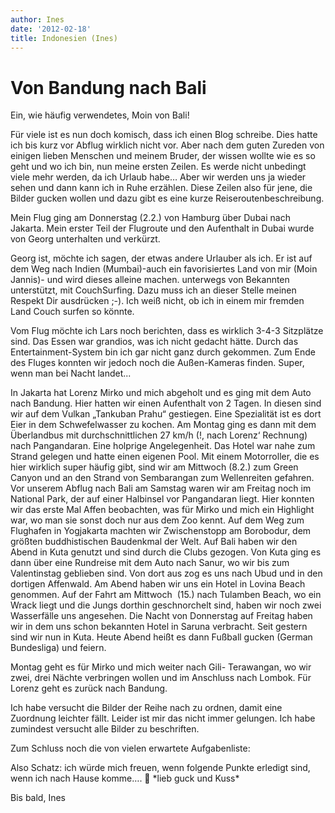 ```yaml
---
author: Ines
date: '2012-02-18'
title: Indonesien (Ines)
---
```


# Von Bandung nach Bali

Ein, wie häufig verwendetes, Moin von Bali!

Für viele ist es nun doch komisch, dass ich einen Blog schreibe. Dies hatte ich
bis kurz vor Abflug wirklich nicht vor. Aber nach dem guten Zureden von einigen
lieben Menschen und meinem Bruder, der wissen wollte wie es so geht und wo ich
bin, nun meine ersten Zeilen. Es werde nicht unbedingt viele mehr werden, da
ich Urlaub habe… Aber wir werden uns ja wieder sehen und dann kann ich in Ruhe
erzählen. Diese Zeilen also für jene, die Bilder gucken wollen und dazu gibt es
eine kurze Reiseroutenbeschreibung.

Mein Flug ging am Donnerstag (2.2.) von Hamburg über Dubai nach Jakarta. Mein
erster Teil der Flugroute und den Aufenthalt in Dubai wurde von Georg
unterhalten und verkürzt.

Georg ist, möchte ich sagen, der etwas andere Urlauber als ich. Er ist auf dem
Weg nach Indien (Mumbai)-auch ein favorisiertes Land von mir (Moin Jannis)- und
wird dieses alleine machen. unterwegs von Bekannten unterstützt, mit
CouchSurfing. Dazu muss ich an dieser Stelle meinen Respekt Dir ausdrücken ;-).
Ich weiß nicht, ob ich in einem mir fremden Land Couch surfen so könnte.

Vom Flug möchte ich Lars noch berichten, dass es wirklich 3-4-3 Sitzplätze
sind. Das Essen war grandios, was ich nicht gedacht hätte. Durch das
Entertainment-System bin ich gar nicht ganz durch gekommen. Zum Ende des Fluges
konnten wir jedoch noch die Außen-Kameras finden. Super, wenn man bei Nacht
landet...

In Jakarta hat Lorenz Mirko und mich abgeholt und es ging mit dem Auto nach
Bandung. Hier hatten wir einen Aufenthalt von 2 Tagen. In diesen sind wir auf
dem Vulkan „Tankuban Prahu“ gestiegen. Eine Spezialität ist es dort Eier in dem
Schwefelwasser zu kochen. Am Montag ging es dann mit dem Überlandbus mit
durchschnittlichen 27 km/h (!, nach Lorenz‘ Rechnung) nach Pangandaran. Eine
holprige Angelegenheit. Das Hotel war nahe zum Strand gelegen und hatte einen
eigenen Pool. Mit einem Motorroller, die es hier wirklich super häufig gibt,
sind wir am Mittwoch (8.2.) zum Green Canyon und an den Strand von Sembarangan
zum Wellenreiten gefahren. Vor unserem Abflug nach Bali am Samstag waren wir am
Freitag noch im National Park, der auf einer Halbinsel vor Pangandaran liegt.
Hier konnten wir das erste Mal Affen beobachten, was für Mirko und mich ein
Highlight war, wo man sie sonst doch nur aus dem Zoo kennt. Auf dem Weg zum
Flughafen in Yogjakarta machten wir Zwischenstopp am Borobodur, dem größten
buddhistischen Baudenkmal der Welt. Auf Bali haben wir den Abend in Kuta
genutzt und sind durch die Clubs gezogen. Von Kuta ging es dann über eine
Rundreise mit dem Auto nach Sanur, wo wir bis zum Valentinstag geblieben sind.
Von dort aus zog es uns nach Ubud und in den dortigen Affenwald. Am Abend haben
wir uns ein Hotel in Lovina Beach genommen. Auf der Fahrt am Mittwoch  (15.)
nach Tulamben Beach, wo ein Wrack liegt und die Jungs dorthin geschnorchelt
sind, haben wir noch zwei Wasserfälle uns angesehen. Die Nacht von Donnerstag
auf Freitag haben wir in dem uns schon bekannten Hotel in Saruna verbracht.
Seit gestern sind wir nun in Kuta. Heute Abend heißt es dann Fußball gucken
(German Bundesliga) und feiern.

Montag geht es für Mirko und mich weiter nach Gili- Terawangan, wo wir zwei,
drei Nächte verbringen wollen und im Anschluss nach Lombok. Für Lorenz geht es
zurück nach Bandung.

Ich habe versucht die Bilder der Reihe nach zu ordnen, damit eine Zuordnung
leichter fällt. Leider ist mir das nicht immer gelungen. Ich habe zumindest
versucht alle Bilder zu beschriften.

Zum Schluss noch die von vielen erwartete Aufgabenliste:

Also Schatz: ich würde mich freuen, wenn folgende Punkte erledigt sind, wenn
ich nach Hause komme…. 🙂 \*lieb guck und Kuss\*

Bis bald, Ines
